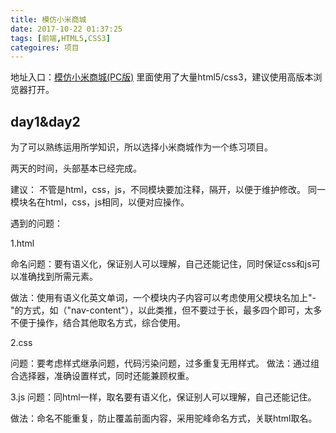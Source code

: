 ```yaml
---
title: 模仿小米商城
date: 2017-10-22 01:37:25
tags: [前端,HTML5,CSS3]
categoires: 项目
---
```


地址入口：[模仿小米商城(PC版)](http://grpblog.com/html/mi/index.html)
里面使用了大量html5/css3，建议使用高版本浏览器打开。

## day1&day2 ##
为了可以熟练运用所学知识，所以选择小米商城作为一个练习项目。

两天的时间，头部基本已经完成。

建议：
不管是html，css，js，不同模块要加注释，隔开，以便于维护修改。
同一模块名在html，css，js相同，以便对应操作。

遇到的问题：

1.html

命名问题：要有语义化，保证别人可以理解，自己还能记住，同时保证css和js可以准确找到所需元素。

做法：使用有语义化英文单词，一个模块内子内容可以考虑使用父模块名加上"-"的方式，如（"nav-content"），以此类推，但不要过于长，最多四个即可，太多不便于操作，结合其他取名方式，综合使用。

2.css

问题：要考虑样式继承问题，代码污染问题，过多重复无用样式。
做法：通过组合选择器，准确设置样式，同时还能兼顾权重。

3.js
问题：同html一样，取名要有语义化，保证别人可以理解，自己还能记住。

做法：命名不能重复，防止覆盖前面内容，采用驼峰命名方式，关联html取名。
